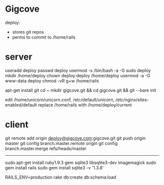 Gigcove
=======

deploy:
 - stores git repos
 - perms to commit to /home/rails

# server
useradd deploy
passwd deploy
usermod -s /bin/bash -a -G sudo deploy
mkdir /home/deploy
chown deploy:deploy /home/deploy
usermod -a -G www-data deploy
chmod -vR g+w /home/rails

apt-get install git
cd ~
mkdir gigcove.git && cd gigcove.git && git --bare init

edit /home/unicorn/unicorn.conf, /etc/default/unicorn, /etc/nginx/sites-enabled/default
replace /home/rails with /home/deploy/current

# client
git remote add origin deploy@gigcove.com:gigcove.git
git push origin master
git config branch.master.remote origin
git config branch.master.merge refs/heads/master

---

sudo apt-get install ruby1.9.3 gem sqlite3 libsqlite3-dev imagemagick
sudo gem install rails
sudo gem install sqlite3 -v '1.3.8'

RAILS_ENV=production rake db:create db:schema:load

